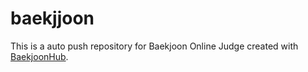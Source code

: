 # baekjjoon
This is a auto push repository for Baekjoon Online Judge created with [BaekjoonHub](https://github.com/BaekjoonHub/BaekjoonHub).
